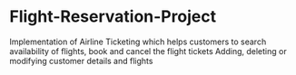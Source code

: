 # Flight-Reservation-Project
Implementation of Airline Ticketing which helps customers to search availability of flights, book and cancel the flight tickets 
Adding, deleting or modifying customer details and flights
